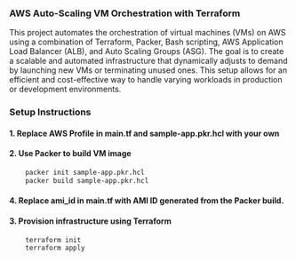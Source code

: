 ### AWS Auto-Scaling VM Orchestration with Terraform
This project automates the orchestration of virtual machines (VMs) on AWS using a combination of Terraform, Packer, Bash scripting, AWS Application Load Balancer (ALB), and Auto Scaling Groups (ASG). The goal is to create a scalable and automated infrastructure that dynamically adjusts to demand by launching new VMs or terminating unused ones. This setup allows for an efficient and cost-effective way to handle varying workloads in production or development environments.

### Setup Instructions

#### 1. Replace AWS Profile in main.tf and sample-app.pkr.hcl with your own
#### 2. Use Packer to build VM image
```bash
    packer init sample-app.pkr.hcl
    packer build sample-app.pkr.hcl
```
#### 4. Replace ami_id in main.tf with AMI ID generated from the Packer build. 
#### 3. Provision infrastructure using Terraform
```bash
    terraform init
    terraform apply
```